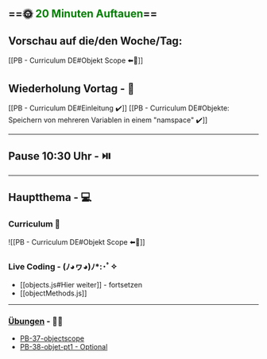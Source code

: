 ## ==🌞 <font style="color:green">20 Minuten Auftauen</font>==

## Vorschau auf die/den Woche/Tag:

[[PB - Curriculum DE#Objekt Scope ⬅️👀]]

## Wiederholung Vortag  - 📖

[[PB - Curriculum DE#Einleitung ✔️]]
[[PB - Curriculum DE#Objekte: Speichern von mehreren Variablen in einem "namspace" ✔️]]

---

## Pause 10:30 Uhr - ⏯️

---

## Hauptthema - 💻

### Curriculum 📝
![[PB - Curriculum DE#Objekt Scope ⬅️👀]]


### Live Coding -  (ﾉ◕ヮ◕)ﾉ*:･ﾟ✧

- [[objects.js#Hier weiter]] - fortsetzen
-   [[objectMethods.js]]

---

### [Übungen](https://classroom.github.com/classrooms/113973596-fbw-wd-22-d07-ubungsaufgaben) - 🏋️‍♂️

-   [PB-37-objectscope](https://github.com/DigitalCareerInstitute/PB-datastructure-objectscope/tree/main)
- [PB-38-objet-pt1 - Optional](https://github.com/DigitalCareerInstitute/PB-objects-pt1/blob/main/README_DE.md)
